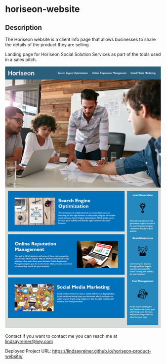 # horiseon-website

## Description

The Horiseon website is a client info page that allows businesses to share the details of the product they are selling. 

Landing page for Horiseon Social Solution Services as part of the tools used in a sales pitch.

<img src="assets\images\01-html-css-git-homework-demo.png" alt="website-photo">

Contact
If you want to contact me you can reach me at lindsayreiner@hey.com


Deployed Project URL: https://lindsayreiner.github.io/horiseon-product-website/
